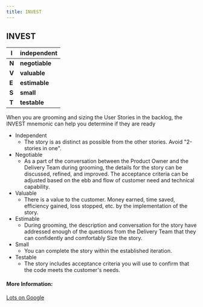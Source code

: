 ```yaml
---
title: INVEST
---
```

## INVEST

**I** | **independent**
----- | -----  
**N** | **negotiable**
**V** | **valuable**
**E** | **estimable**
**S** | **small**
**T** | **testable**

When you are grooming and sizing the User Stories in the backlog, the INVEST mnemonic can help you determine if they are ready

- Independent
  - The story is as distinct as possible from the other stories. Avoid "2-stories in one".
- Negotiable
  - As a part of the conversation between the Product Owner and the Delivery Team during grooming, the details for the story can be discussed, refined, and improved. The acceptance criteria can be adjusted based on the ebb and flow of customer need and technical capability.
- Valuable
  - There is a value to the customer. Money earned, time saved, efficiency gained, loss stopped, etc. by the implementation of the story.
- Estimable
  - During grooming, the description and conversation for the story have addressed enough of the questions from the Delivery Team that they can confidently and comfortably Size the story.
- Small
  - You can complete the story within the established iteration.
- Testable
  - The story includes acceptance criteria you will use to confirm that the code meets the customer's needs.

<!-- The article goes here, in GitHub-flavored Markdown. Feel free to add YouTube videos, images, and CodePen/JSBin embeds  -->

#### More Information:
<!-- Please add any articles you think might be helpful to read before writing the article -->
<a href='https://www.google.com/search?q=agile+invest+negotiable&ie=utf-8&oe=utf-8' target='_blank' rel='nofollow'>Lots on Google</a>

